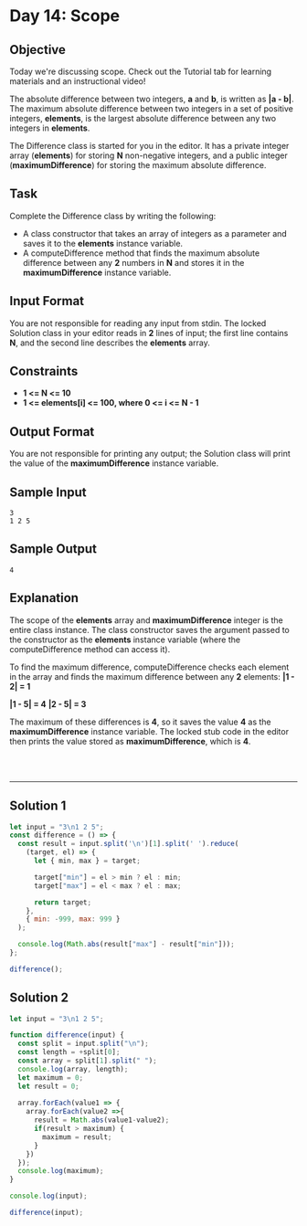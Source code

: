 # Day 14: Scope
## Objective

Today we're discussing scope. Check out the Tutorial tab for learning materials and an instructional video!

The absolute difference between two integers, **a** and **b**, is written as **|a - b|**. The maximum absolute difference between two integers in a set of positive integers, **elements**, is the largest absolute difference between any two integers in **elements**.

The Difference class is started for you in the editor. It has a private integer array (**elements**) for storing **N** non-negative integers, and a public integer (**maximumDifference**) for storing the maximum absolute difference.


## Task

Complete the Difference class by writing the following:

- A class constructor that takes an array of integers as a parameter and saves it to the **elements** instance variable.
- A computeDifference method that finds the maximum absolute difference between any **2** numbers in **N** and stores it in the **maximumDifference** instance variable.


## Input Format

You are not responsible for reading any input from stdin. The locked Solution class in your editor reads in **2** lines of input; the first line contains **N**, and the second line describes the **elements** array.


## Constraints
   
- **1 <= N <= 10**
- **1 <= elements[i] <= 100, where 0 <= i <= N - 1**

## Output Format

You are not responsible for printing any output; the Solution class will print the value of the **maximumDifference** instance variable.


## Sample Input

```
3
1 2 5
```


## Sample Output

```
4
```

## Explanation
   
The scope of the **elements** array and **maximumDifference** integer is the entire class instance. The class constructor saves the argument passed to the constructor as the **elements** instance variable (where the computeDifference method can access it).

To find the maximum difference, computeDifference checks each element in the array and finds the maximum difference between any **2** elements: **|1 - 2| = 1**

**|1 - 5| = 4**
**|2 - 5| = 3**

The maximum of these differences is **4**, so it saves the value **4** as the **maximumDifference** instance variable. The locked stub code in the editor then prints the value stored as **maximumDifference**, which is **4**.


<br/>
<br/>

---


## Solution 1

```javascript
let input = "3\n1 2 5";
const difference = () => {
  const result = input.split('\n')[1].split(' ').reduce(
    (target, el) => {
      let { min, max } = target;

      target["min"] = el > min ? el : min;
      target["max"] = el < max ? el : max;

      return target;
    },
    { min: -999, max: 999 }
  );

  console.log(Math.abs(result["max"] - result["min"]));
};

difference();
```

## Solution 2

```javascript
let input = "3\n1 2 5";

function difference(input) {
  const split = input.split("\n");
  const length = +split[0];
  const array = split[1].split(" ");
  console.log(array, length);
  let maximum = 0;
  let result = 0;
  
  array.forEach(value1 => {
    array.forEach(value2 =>{
      result = Math.abs(value1-value2);
      if(result > maximum) {
        maximum = result;
      }
    })
  });
  console.log(maximum);
}

console.log(input);

difference(input);
```
